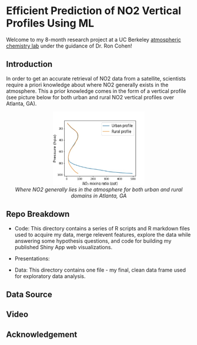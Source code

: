 # Efficient Prediction of NO2 Vertical Profiles Using ML

Welcome to my 8-month research project at a UC Berkeley [atmospheric chemistry lab](https://cohen.cchem.berkeley.edu/) under the guidance of Dr. Ron Cohen! 

## Introduction

In order to get an accurate retrieval of NO2 data from a satellite, scientists require a priori knowledge about where NO2 generally exists in the atmosphere. This a prior knowledge comes in the form of a vertical profile (see picture below for both urban and rural NO2 vertical profiles over Atlanta, GA). 

<p align="center">
  <img height="200" width="250" src="average_both_profile.jpeg" />
  <br>
  <em>Where NO2 generally lies in the atmosphere for both urban and rural domains in Atlanta, GA</em>
</p>

## Repo Breakdown

- Code: This directory contains a series of R scripts and R markdown files used to acquire my data, merge relevent features, explore the data while answering some hypothesis questions, and code for building my published Shiny App web visualizations.

- Presentations:

- Data: This directory contains one file - my final, clean data frame used for exploratory data analysis.

## Data Source



## Video



## Acknowledgement

